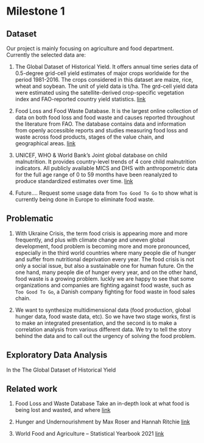 # Milestone 1

## Dataset

Our project is mainly focusing on agriculture and food department. Currently the selected data are:

1. The Global Dataset of Historical Yield. It offers annual time series data of 0.5-degree grid-cell yield estimates of major crops worldwide for the period 1981-2016. The crops considered in this dataset are maize, rice, wheat and soybean. The unit of yield data is t/ha. The grd-cell yield data were estimated using the satellite-derived crop-specific vegetation index and FAO-reported country yield statistics. [link](https://doi.pangaea.de/10.1594/PANGAEA.909132)
![]()

2. Food Loss and Food Waste Database.  It is the largest online collection of data on both food loss and food waste and causes reported throughout the literature from FAO. The database contains data and information from openly accessible reports and studies measuring food loss and waste across food products, stages of the value chain, and geographical areas. [link](https://www.fao.org/policy-support/tools-and-publications/resources-details/en/c/1445985/)
![]()

3. UNICEF, WHO & World Bank’s Joint global database on child malnutrition. It provides country-level trends of 4 core child malnutrition indicators. All publicly available MICS and DHS with anthropometric data for the full age range of 0 to 59 months have been reanalyzed to produce standardized estimates over time. [link](https://data.unicef.org/resources/dataset/malnutrition-data/)
![]()

4. Future.... Request some usage data from `Too Good To Go` to show what is currently being done in Europe to eliminate food waste.


## Problematic

1. With Ukraine Crisis, the term food crisis is appearing more and more frequently, and plus with climate change and uneven global development, food problem is becoming more and more pronounced, especially in the third world countries where many people die of hunger and suffer from nutritional deprivation every year. The food crisis is not only a social issue, but also a sustainable one for human future. On the one hand, many people die of hunger every year, and on the other hand, food waste is a growing problem. luckly we are happy to see that some organizations and companies are fighting against food waste, such as `Too Good To Go`, a Danish company fighting for food waste in food sales chain. 

2. We want to synthesize multidimensional data (food production, global hunger data, food waste data, etc). So we have two stage works, first is to make an integrated presentation, and the second is to make a correlation analysis from various different data. We try to tell the story behind the data and to call out the urgency of solving the food problem. 

## Exploratory Data Analysis

In the The Global Dataset of Historical Yield



## Related work

1. Food Loss and Waste Database Take an in-depth look at what food is being lost and wasted, and where
[link](https://www.fao.org/platform-food-loss-waste/flw-data/en/)

2. Hunger and Undernourishment by Max Roser and Hannah Ritchie 
[link](https://ourworldindata.org/hunger-and-undernourishment)

3. World Food and Agriculture – Statistical Yearbook 2021
[link](https://www.fao.org/documents/card/en/c/cb4477en/)